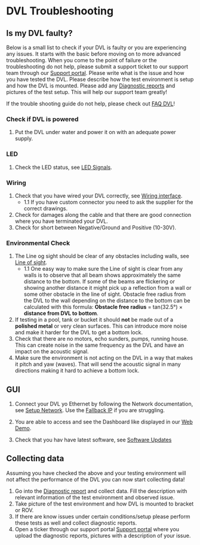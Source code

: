 # DVL Troubleshooting

## Is my DVL faulty?

Below is a small list to check if your DVL is faulty or you are experiencing any issues. It starts with the basic before moving on to more advanced troubleshooting. When you come to the point of failure or the troubleshooting do not help, please submit a support ticket to our support team through our [Support portal](https://waterlinked.com/support). Please write what is the issue and how you have tested the DVL. Please describe how the test environment is setup and how the DVL is mounted. Please add any [Diagnostic reports](gui/diagnostic-report.md) and pictures of the test setup. This will help our support team greatly! 

If the trouble shooting guide do not help, please check out [FAQ DVL](faq.md#faq-dvl)!  

### Check if DVL is powered
1. Put the DVL under water and power it on with an adequate power supply.

### LED
1. Check the LED status, see [LED Signals](../interfaces#LED-Signals).

### Wiring 
1. Check that you have wired your DVL correctly, see [Wiring interface](../interfaces#wiring-interface).
    - 1.1 If you have custom connector you need to ask the supplier for the correct drawings.
2. Check for damages along the cable and that there are good connection where you have terminated your DVL.
3. Check for short between Negative/Ground and Positive (10-30V).

### Environmental Check
1. The Line og sight should be clear of any obstacles including walls, see [Line of sight](../dvl-a50#line-of-sight).
    - 1.1 One easy way to make sure the Line of sight is clear from any walls is to observe that all beam shows approximately the same distance to the bottom. If some of the beams are flickering or showing another distance it might pick up a reflection from a wall or some other obstacle in the line of sight. Obstacle free radius from the DVL to the wall depending on the distance to the bottom can be calculated with this formula: **Obstacle free radius** = tan(32.5°) × **distance from DVL to bottom**. 
2. If testing in a pool, tank or bucket it should **not** be made out of a **polished metal** or very clean surfaces. This can introduce more noise and make it harder for the DVL to get a bottom lock.
3. Check that there are no motors, echo sunders, pumps, running house. This can create noise in the same frequency as the DVL and have an impact on the acoustic signal.
4. Make sure the environment is not acting on the DVL in a way that makes it pitch and yaw (waves). That will send the acoustic signal in many directions making it hard to achieve a bottom lock.    



<!-- ### Obstacle free radius calculator

<!DOCTYPE html>
<html lang="en">
<head>
    <meta charset="UTF-8">
    <meta name="viewport" content="width=device-width, initial-scale=1.0">
    <style>
        label {
            font-size: 1.2em;
        }

        input[type="number"] {
            padding: 12px;
            width: 150px;
            font-size: 1.2em;
            margin-right: 10px;
            border: 2px solid #4CAF50;
            border-radius: 5px;
            box-shadow: 0px 0px 5px rgba(0, 0, 0, 0.2);
            background-color: #f0f0f0;
        }

        input[type="number"]:focus {
            background-color: #ffffff;
            border-color: #45a049;
        }

        input[type="button"] {
            background-color: #4CAF50;
            color: white;
            border: none;
            padding: 10px 20px;
            font-size: 1em;
            cursor: pointer;
            border-radius: 5px;
        }

        input[type="button"]:hover {
            background-color: #45a049;
        }

        p#result {
            margin-top: 20px;
            font-size: 1.2em;
            color: #333;
        }

        p#error {
            color: red;
            margin-top: 10px;
        }
    </style>
</head>
<body>

    <form>
        <label for="rangeInput">Altitude (0.05 - 125 meters):</label>
        <input type="number" id="rangeInput" name="rangeInput" min="0.05" max="125" step="0.01" required>
        <input type="button" value="Click here to calculate!" onclick="calculateSafetyDistance()">
    </form>

    <p id="result"></p>
    <p id="error"></p>

    <script>
    function calculateSafetyDistance() {
        const rangeInput = document.getElementById('rangeInput');
        const range = parseFloat(rangeInput.value);
        const resultElement = document.getElementById('result');
        const errorElement = document.getElementById('error');
        
        // Clear previous results and error messages
        resultElement.innerHTML = '';
        errorElement.innerHTML = '';
        
        if (range >= 0.05 && range <= 125) {
            const safetyDistance = Math.tan(32.5 * Math.PI / 180) * range;
            resultElement.innerHTML = 'Obstacle free radius: ' + safetyDistance.toFixed(2) + ' meters';
        } else {
            errorElement.innerHTML = 'Please enter a valid range between 0.05 and 125 meters.';
        }
    }
    </script>

</body>
</html> -->


## GUI
1. Connect your DVL yo Ethernet by following the Network documentation, see [Setup Network](networking.md#networking). Use the [Fallback IP](networking.md#fallback-ip) if you are struggling. 

2. You are able to access and see the Dashboard like displayed in our [Web Demo](https://dvl.demo.waterlinked.com/#/diagnostic).

3. Check that you hav have latest software, see [Software Updates](sw-update.md#software-updates)


## Collecting data
Assuming you have checked the above and your testing environment will not affect the performance of the DVL you can now start collecting data!

1. Go into the [Diagnostic report](gui/diagnostic-report.md) and collect data. Fill the description with relevant information of the test environment and observed issue.
2. Take picture of the test environment and how DVL is mounted to bracket or ROV.
3. If there are know issues under certain conditions/setup please perform these tests as well and collect diagnostic reports.  
4. Open a ticker through our support portal [Support portal](https://waterlinked.com/support) where you upload the diagnostic reports, pictures with a description of your issue. 
